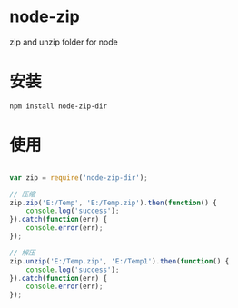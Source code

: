 # node-zip
zip and unzip folder for node

# 安装

```
npm install node-zip-dir
```

# 使用

```javascript

var zip = require('node-zip-dir');

// 压缩
zip.zip('E:/Temp', 'E:/Temp.zip').then(function() {
    console.log('success');
}).catch(function(err) {
    console.error(err);    
});

// 解压
zip.unzip('E:/Temp.zip', 'E:/Temp1').then(function() {
    console.log('success');
}).catch(function(err) {
    console.error(err);    
});


```



